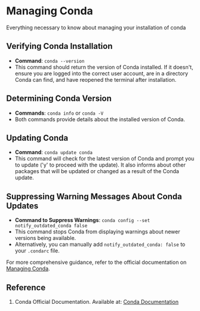 # Managing Conda

Everything necessary to know about managing your installation of conda

## Verifying Conda Installation

- **Command**: `conda --version`
- This command should return the version of Conda installed. If it doesn't, ensure you are logged into the correct user account, are in a directory Conda can find, and have reopened the terminal after installation.

## Determining Conda Version

- **Commands**: `conda info` or `conda -V`
- Both commands provide details about the installed version of Conda.

## Updating Conda

- **Command**: `conda update conda`
- This command will check for the latest version of Conda and prompt you to update ('y' to proceed with the update). It also informs about other packages that will be updated or changed as a result of the Conda update.

## Suppressing Warning Messages About Conda Updates

- **Command to Suppress Warnings**: `conda config --set notify_outdated_conda false`
- This command stops Conda from displaying warnings about newer versions being available.
- Alternatively, you can manually add `notify_outdated_conda: false` to your `.condarc` file.

For more comprehensive guidance, refer to the official documentation on [Managing Conda](https://conda.io/projects/conda/en/latest/user-guide/tasks/manage-conda.html).

## Reference

1. Conda Official Documentation. Available at: [Conda Documentation](https://docs.conda.io/projects/conda/en/latest/index.html)
